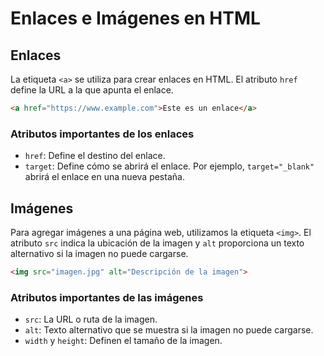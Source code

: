 # Enlaces e Imágenes en HTML

## Enlaces

La etiqueta `<a>` se utiliza para crear enlaces en HTML. El atributo `href` define la URL a la que apunta el enlace.

```html
<a href="https://www.example.com">Este es un enlace</a>
```

### Atributos importantes de los enlaces

- `href`: Define el destino del enlace.
- `target`: Define cómo se abrirá el enlace. Por ejemplo, `target="_blank"` abrirá el enlace en una nueva pestaña.

## Imágenes

Para agregar imágenes a una página web, utilizamos la etiqueta `<img>`. El atributo `src` indica la ubicación de la imagen y `alt` proporciona un texto alternativo si la imagen no puede cargarse.

```html
<img src="imagen.jpg" alt="Descripción de la imagen">
```

### Atributos importantes de las imágenes

- `src`: La URL o ruta de la imagen.
- `alt`: Texto alternativo que se muestra si la imagen no puede cargarse.
- `width` y `height`: Definen el tamaño de la imagen.
